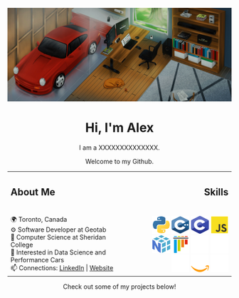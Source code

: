 
<p align='center'>
    <a href='https://alexandercarvalho.ca' target='blank'><img src='./client/src/assets/alvx-wallpaper.jpg'/></a>
    <h1 align='center'>Hi, I'm Alex</h1>
    <p align='center'> I am a XXXXXXXXXXXXXX.</p>
    <p align='center'>Welcome to my Github.</p>
</p>

<table>
<tr>
<th>
<h2 align='left'>About Me</h2>
</th>
<th>
<h2 align='right'>Skills</h2>
</th>
</tr>
<tr>
<td>
<img width="441" height="0"/><br> 
🌍 Toronto, Canada <br>  
⚙️ Software Developer at Geotab <br>
🏫 Computer Science at Sheridan College <br>   
🔭 Interested in Data Science and Performance Cars <br> 
📫 Connections: <a href='https://www.linkedin.com/in/-alexandercarvalho/'>LinkedIn</a> | <a href='https://alexandercarvalho.ca'>Website</a>
</td>
<td align="right">
<img width="441" height="0"/><br>
<img src="./client/src/assets/python.svg" width='40' height='40'/>
<img src="./client/src/assets/cpp.svg" width='40' height='40'/>
<img src="./client/src/assets/c.svg" width='40' height='40'/>
<img src="./client/src/assets/javascript.svg" width='40' height='40'/><br>
<img src="./client/src/assets/numpy.svg" width='40' height='40'/>
<img src="./client/src/assets/pytest.svg" width='40' height='40'/>
<img src="./client/src/assets/react.svg" width='40' height='40'/>
<img src="./client/src/assets/expressjs.svg" width='40' height='40'/><br>
<img src="./client/src/assets/git.svg" width='40' height='40'/>
<img src="./client/src/assets/aws.svg" width='40' height='40'/>
<img src="./client/src/assets/bash.svg" width='40' height='40'/>
</td>
</tr>
</table>

<p align='center'>Check out some of my projects below!</p>